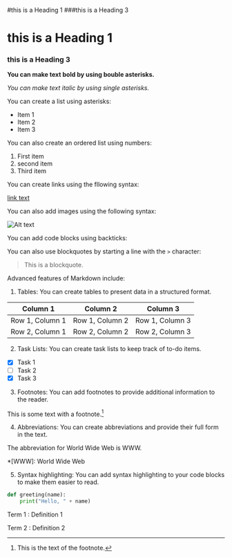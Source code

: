 #this is a Heading 1
###this is a Heading 3

# this is a Heading 1
### this is a Heading 3

**You can make text **bold** by using bouble asterisks.**

*You can make text *italic* by using single asterisks.*

You can create a list using asterisks:

* Item 1
* Item 2
* Item 3

You can also create an ordered list using numbers:

1. First item
2. second item
3. Third item

You can create links using the fllowing syntax:

[link text](https://www.example.com)

You can also add images using the following syntax:

![Alt text](image-url)

You can add code blocks using backticks:

You can also use blockquotes by starting a line with the `>` character:

> This is a blockquote.



Advanced features of Markdown include:

1. Tables: You can create tables to present data in a structured format.

| Column 1 | Column 2 | Column 3 |
|----------|----------|----------|
| Row 1, Column 1 | Row 1, Column 2 | Row 1, Column 3 |
| Row 2, Column 1 | Row 2, Column 2 | Row 2, Column 3 |

2. Task Lists: You can create task lists to keep track of to-do items.

- [x] Task 1
- [ ] Task 2
- [x] Task 3

3. Footnotes: You can add footnotes to provide additional information to the reader.

This is some text with a footnote.[^1]

[^1]: This is the text of the footnote.


4. Abbreviations: You can create abbreviations and provide their full form in the text.

The abbreviation for World Wide Web is WWW.

*[WWW]: World Wide Web

5. Syntax highlighting: You can add syntax highlighting to your code blocks to make them easier to read.

```python
def greeting(name):
    print("Hello, " + name)
```

Term 1
: Definition 1

Term 2
: Definition 2
